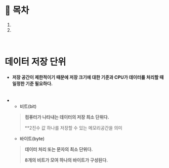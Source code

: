 # 🔖 목차

1.
2.

<br/>

# 데이터 저장 단위

  - #### 저장 공간이 제한적이기 때문에 저장 크기에 대한 기준과 CPU가 데이터를 처리할 때 일정한 기준 필요하다.<br/><br/>
  - 
	- 비트(bit)
	> **컴퓨터가 나타내는 데이터의 저장 최소 단위다.**
	> 
	> **2진수 값 하나를 저장할 수 있는 메모리공간을 의미


	- 바이트(byte)
	> **데이터 처리 또는 문자의 최소 단위다.**
	> 
	> **8개의 비트가 모여 하나의 바이트가 구성된다.**
